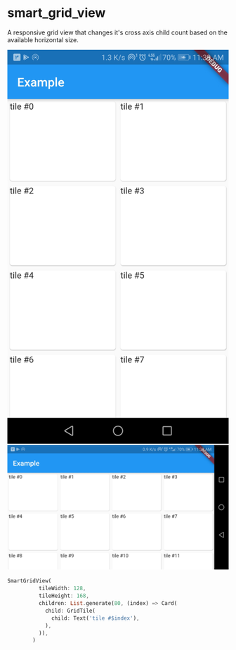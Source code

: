 # smart_grid_view

A responsive grid view that changes it's cross axis child count based on the available horizontal size.

![](pictures/1.jpg)
![](pictures/2.jpg)

```dart
SmartGridView(
          tileWidth: 128,
          tileHeight: 168,
          children: List.generate(80, (index) => Card(
            child: GridTile(
              child: Text('tile #$index'),
            ),
          )),
        )
```